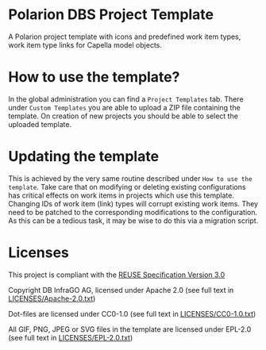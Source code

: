 <!-- SPDX-FileCopyrightText: Copyright DB InfraGO AG and contributors
SPDX-License-Identifier: Apache-2.0 -->

# Polarion DBS Project Template
A Polarion project template with icons and predefined work item types, work
item type links for Capella model objects.

# How to use the template?
In the global administration you can find a ``Project Templates`` tab. There
under ``Custom Templates`` you are able to upload a ZIP file containing the
template. On creation of new projects you should be able to select the uploaded
template.

# Updating the template
This is achieved by the very same routine described under ``How to use the
template``. Take care that on modifying or deleting existing configurations has
critical effects on work items in projects which use this template. Changing
IDs of work item (link) types will corrupt existing work items. They need to be
patched to the corresponding modifications to the configuration. As this can be
a tedious task, it may be wise to do this via a migration script.

# Licenses

This project is compliant with the [REUSE Specification Version 3.0](https://git.fsfe.org/reuse/docs/src/commit/d173a27231a36e1a2a3af07421f5e557ae0fec46/spec.md)

Copyright DB InfraGO AG, licensed under Apache 2.0 (see full text in
[LICENSES/Apache-2.0.txt](LICENSES/Apache-2.0.txt))

Dot-files are licensed under CC0-1.0 (see full text in
[LICENSES/CC0-1.0.txt](LICENSES/Apache-2.0.txt))

All GIF, PNG, JPEG or SVG files in the template are licensed under EPL-2.0 (see full text in
[LICENSES/EPL-2.0.txt](LICENSES/Apache-2.0.txt))

